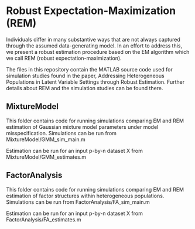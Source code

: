 # Robust Expectation-Maximization (REM)

Individuals differ in many substantive ways that are not always captured through the assumed data-generating model. In an effort to address this, we present a robust estimation procedure based on the EM algorithm which we call REM (robust expectation-maximization).

The files in this repository contain the MATLAB source code used for simulation studies found in the paper, Addressing Heterogeneous Populations in Latent Variable Settings through Robust Estimation. Further details about REM and the simulation studies can be found there. 


## MixtureModel
This folder contains code for running simulations
comparing EM and REM estimation of Gaussian mixture model parameters
under model misspecification. Simulations can be run from MixtureModel/GMM_sim_main.m 

Estimation can be run for an input  p-by-n dataset X from MixtureModel/GMM_estimates.m




## FactorAnalysis
This folder contains code for running simulations
comparing EM and REM estimation of factor structures
within heterogeneous populations. Simulations can be run from FactorAnalysis/FA_sim_main.m

Estimation can be run for an input  p-by-n dataset X from FactorAnalysis/FA_estimates.m








